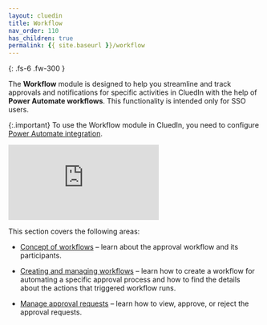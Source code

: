 ```yaml
---
layout: cluedin
title: Workflow
nav_order: 110
has_children: true
permalink: {{ site.baseurl }}/workflow
---
```


{: .fs-6 .fw-300 }

The **Workflow** module is designed to help you streamline and track approvals and notifications for specific activities in CluedIn with the help of **Power Automate workflows**. This functionality is intended only for SSO users.

{:.important}
To use the Workflow module in CluedIn, you need to configure [Power Automate integration](/microsoft-integration/power-automate).

<div class="videoFrame">
<iframe src="https://player.vimeo.com/video/1012496200?badge=0&amp;autopause=0&amp;player_id=0&amp;app_id=58479" frameborder="0" allow="autoplay; fullscreen; picture-in-picture; clipboard-write" title="Workflows in CluedIn"></iframe>
</div>

This section covers the following areas:

- [Concept of workflows](/workflow/concept-of-approvals) – learn about the approval workflow and its participants.

- [Creating and managing workflows](/workflow/create-and-manage-workflows) – learn how to create a workflow for automating a specific approval process and how to find the details about the actions that triggered workflow runs.

- [Manage approval requests](/workflow/manage-approval-requests) – learn how to view, approve, or reject the approval requests.